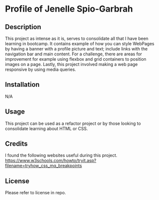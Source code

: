# Profile of Jenelle Spio-Garbrah

## Description
This project as intense as it is, serves to consolidate all that I have been learning in bootcamp. It contains example of how you can style WebPages by having a banner with a profile picture and text; include links with the navigation bar and main content. For a challenge, there are areas for improvement for example using flexbox and grid containers to position images on a page. Lastly, this project involved making a web page responsive by using media queries.

## Installation

N/A
## Usage

This project can be used as a refactor project or by those looking to consolidate learning about HTML or CSS.
## Credits
I found the following websites useful during this project.
https://www.w3schools.com/howto/tryit.asp?filename=tryhow_css_mq_breakpoints

## License
Please refer to license in repo.


